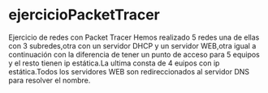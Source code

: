 # ejercicioPacketTracer
Ejercicio de redes con Packet Tracer
Hemos realizado 5 redes una de ellas con 3 subredes,otra con un servidor DHCP y un servidor WEB,otra igual a continuación con la diferencia de tener un punto de acceso para 5 equipos y el resto tienen ip estática.La ultima consta de 4 euipos con ip estática.Todos los servidores WEB son redireccionados al servidor DNS para resolver el nombre.
